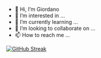 - 👋 Hi, I’m Giordano
- 👀 I’m interested in ...
- 🌱 I’m currently learning ...
- 💞️ I’m looking to collaborate on ...
- 📫 How to reach me ...

[![GitHub Streak](https://streak-stats.demolab.com?user=gscalzo&theme=highcontrast&hide_border=true&mode=weekly&background=DD2727)](https://git.io/streak-stats)

<!---
gscalzo/gscalzo is a ✨ special ✨ repository because its `README.md` (this file) appears on your GitHub profile.
You can click the Preview link to take a look at your changes.
--->
